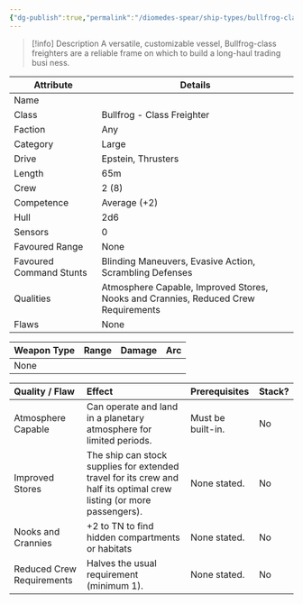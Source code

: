 ```yaml
---
{"dg-publish":true,"permalink":"/diomedes-spear/ship-types/bullfrog-class-freighter/"}
---
```


> [!info] Description
> A versatile, customizable vessel, Bullfrog-class freighters are a reliable frame on which to build a long-haul trading busi ness.

| Attribute               | Details                                                                            |
| ----------------------- | ---------------------------------------------------------------------------------- |
| Name                    |                                                                                    |
| Class                   | Bullfrog - Class Freighter                                                         |
| Faction                 | Any                                                                                |
| Category                | Large                                                                              |
| Drive                   | Epstein, Thrusters                                                                 |
| Length                  | 65m                                                                                |
| Crew                    | 2 (8)                                                                              |
| Competence              | Average (+2)                                                                       |
| Hull                    | 2d6                                                                                |
| Sensors                 | 0                                                                                  |
| Favoured Range          | None                                                                               |
| Favoured Command Stunts | Blinding Maneuvers, Evasive Action, Scrambling Defenses                            |
| Qualities               | Atmosphere Capable, Improved Stores, Nooks and Crannies, Reduced Crew Requirements |
| Flaws                   | None                                                                               |

| Weapon Type | Range | Damage | Arc |
| ----------- | ----- | ------ | --- |
| None        |       |        |     |


| Quality / Flaw            | Effect                                                                                                               | Prerequisites     | Stack? |
| :------------------------ | :------------------------------------------------------------------------------------------------------------------- | :---------------- | :----- |
| Atmosphere Capable        | Can operate and land in a planetary atmosphere for limited periods.                                                  | Must be built-in. | No     |
| Improved Stores           | The ship can stock supplies for extended travel for its crew and half its optimal crew listing (or more passengers). | None stated.      | No     |
| Nooks and Crannies        | +2 to TN to find hidden compartments or habitats                                                                     | None stated.      | No     |
| Reduced Crew Requirements | Halves the usual requirement (minimum 1).                                                                            | None stated.      | No     |
